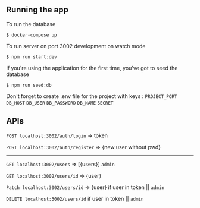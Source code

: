 ## Running the app

To run the database 
```
$ docker-compose up
```

To run server on port 3002 development on watch mode
```
$ npm run start:dev
```

If you're using the application for the first time, you've got to seed the database
```
$ npm run seed:db
```

Don't forget to create .env file for the project with keys :
```PROJECT_PORT``` 
```DB_HOST``` 
```DB_USER``` 
```DB_PASSWORD``` 
```DB_NAME``` 
```SECRET``` 

## APIs

```POST localhost:3002/auth/login``` 	=> token

```POST localhost:3002/auth/register``` 	=> {new user without pwd}
***
```GET localhost:3002/users``` 		=> [{users}] ```admin```

```GET localhost:3002/users/id``` 		=> {user}

```Patch localhost:3002/users/id```		=> {user} if user in token || ```admin```

```DELETE localhost:3002/users/id``` if user in token || ```admin```

